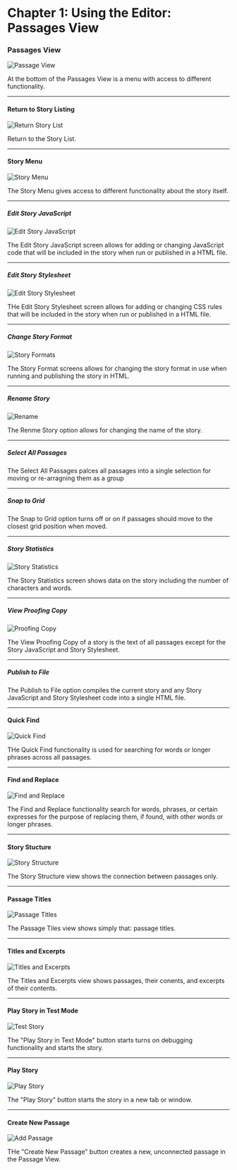 # Chapter 1: Using the Editor: Passages View

### Passages View

![Passage View](./images/PassageView.png)

At the bottom of the Passages View is a menu with access to different functionality.

---

#### Return to Story Listing

![Return Story List](./images/ReturnStoryList.png)

Return to the Story List.

---

#### Story Menu

![Story Menu](./images/OpenStoryMenu.png)

The Story Menu gives access to different functionality about the story itself.

---

##### Edit Story JavaScript

![Edit Story JavaScript](./images/StoryJavaScript.png)

The Edit Story JavaScript screen allows for adding or changing JavaScript code that will be included in the story when run or published in a HTML file.

---

##### Edit Story Stylesheet

![Edit Story Stylesheet](./images/StoryStylesheet.png)

THe Edit Story Stylesheet screen allows for adding or changing CSS rules that will be included in the story when run or published in a HTML file.

---

##### Change Story Format

![Story Formats](./images/StoryFormats.png)

The Story Format screens allows for changing the story format in use when running and publishing the story in HTML.

---

##### Rename Story

![Rename](./images/Rename.png)

The Renme Story option allows for changing the name of the story.

---

##### Select All Passages

The Select All Passages palces all passages into a single selection for moving or re-arragning them as a group

---

##### Snap to Grid

The Snap to Grid option turns off or on if passages should move to the closest grid position when moved.

---

##### Story Statistics

![Story Statistics](./images/StoryStatistics.png)

The Story Statistics screen shows data on the story including the number of characters and words.

---

##### View Proofing Copy

![Proofing Copy](./images/ProofCopy.png)

The View Proofing Copy of a story is the text of all passages except for the Story JavaScript and Story Stylesheet.

---

##### Publish to File

The Publish to File option compiles the current story and any Story JavaScript and Story Stylesheet code into a single HTML file.

---

#### Quick Find

![Quick Find](./images/QuickFind.png)

THe Quick Find functionality is used for searching for words or longer phrases across all passages.

---

#### Find and Replace

![Find and Replace](./images/FindAndReplace.png)

The Find and Replace functionality search for words, phrases, or certain expresses for the purpose of replacing them, if found, with other words or longer phrases.

---

#### Story Stucture

![Story Structure](./images/StoryStructure.png)

The Story Structure view shows the connection between passages only.

---

#### Passage Titles

![Passage Titles](./images/PassageTitles.png)

The Passage Tiles view shows simply that: passage titles.

---

#### Titles and Excerpts

![Titles and Excerpts](./images/TitlesAndExcerpts.png)

The Titles and Excerpts view shows passages, their conents, and excerpts of their contents.

---

#### Play Story in Test Mode

![Test Story](./images/TestStory.png)

The "Play Story in Text Mode" button starts turns on debugging functionality and starts the story.

---

#### Play Story

![Play Story](./images/PlayStory.png)

The "Play Story" button starts the story in a new tab or window.

---

#### Create New Passage

![Add Passage](./images/AddPassage.png)

THe "Create New Passage" button creates a new, unconnected passage in the Passage View.

